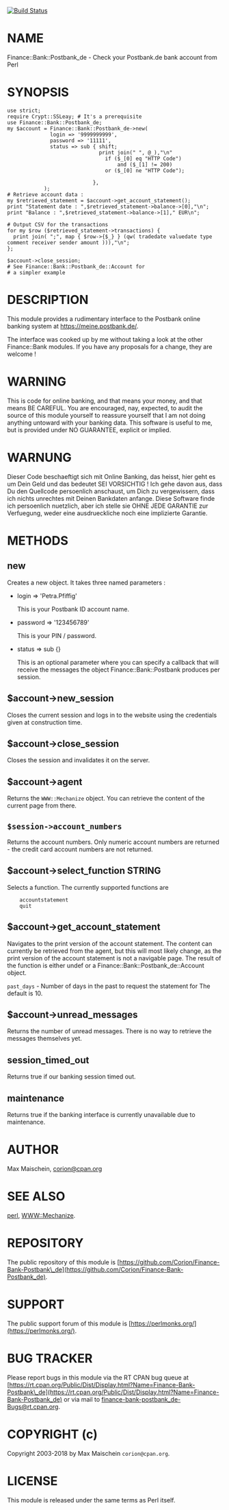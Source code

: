
[![Build Status](https://travis-ci.org/Corion/Finance-Bank-Postbank_de.svg?branch=master)](https://travis-ci.org/Corion/Finance-Bank-Postbank_de)

# NAME

Finance::Bank::Postbank\_de - Check your Postbank.de bank account from Perl

# SYNOPSIS

    use strict;
    require Crypt::SSLeay; # It's a prerequisite
    use Finance::Bank::Postbank_de;
    my $account = Finance::Bank::Postbank_de->new(
                  login => '9999999999',
                  password => '11111',
                  status => sub { shift;
                                  print join(" ", @_),"\n"
                                    if ($_[0] eq "HTTP Code")
                                        and ($_[1] != 200)
                                    or ($_[0] ne "HTTP Code");

                                },
                );
    # Retrieve account data :
    my $retrieved_statement = $account->get_account_statement();
    print "Statement date : ",$retrieved_statement->balance->[0],"\n";
    print "Balance : ",$retrieved_statement->balance->[1]," EUR\n";

    # Output CSV for the transactions
    for my $row ($retrieved_statement->transactions) {
      print join( ";", map { $row->{$_} } (qw( tradedate valuedate type comment receiver sender amount ))),"\n";
    };

    $account->close_session;
    # See Finance::Bank::Postbank_de::Account for
    # a simpler example

# DESCRIPTION

This module provides a rudimentary interface to the Postbank online banking system at
https://meine.postbank.de/.

The interface was cooked up by me without taking a look at the other Finance::Bank
modules. If you have any proposals for a change, they are welcome !

# WARNING

This is code for online banking, and that means your money, and that means BE CAREFUL. You are encouraged, nay, expected, to audit the source of this module yourself to reassure yourself that I am not doing anything untoward with your banking data. This software is useful to me, but is provided under NO GUARANTEE, explicit or implied.

# WARNUNG

Dieser Code beschaeftigt sich mit Online Banking, das heisst, hier geht es um Dein Geld und das bedeutet SEI VORSICHTIG ! Ich gehe
davon aus, dass Du den Quellcode persoenlich anschaust, um Dich zu vergewissern, dass ich nichts unrechtes mit Deinen Bankdaten
anfange. Diese Software finde ich persoenlich nuetzlich, aber ich stelle sie OHNE JEDE GARANTIE zur Verfuegung, weder eine
ausdrueckliche noch eine implizierte Garantie.

# METHODS

## new

Creates a new object. It takes three named parameters :

- login => 'Petra.Pfiffig'

    This is your Postbank ID account name.

- password => '123456789'

    This is your PIN / password.

- status => sub {}

    This is an optional
    parameter where you can specify a callback that will receive the messages the object
    Finance::Bank::Postbank produces per session.

## $account->new\_session

Closes the current session and logs in to the website using
the credentials given at construction time.

## $account->close\_session

Closes the session and invalidates it on the server.

## $account->agent

Returns the `WWW::Mechanize` object. You can retrieve the
content of the current page from there.

## `$session->account_numbers`

Returns the account numbers. Only numeric account numbers
are returned - the credit card account numbers are not
returned.

## $account->select\_function STRING

Selects a function. The currently supported functions are

        accountstatement
        quit

## $account->get\_account\_statement

Navigates to the print version of the account statement. The content can currently
be retrieved from the agent, but this will most likely change, as the print version
of the account statement is not a navigable page. The result of the function
is either undef or a Finance::Bank::Postbank\_de::Account object.

`past_days` - Number of days in the past to request the statement for
The default is 10.

## $account->unread\_messages

Returns the number of unread messages. There is no way
to retrieve the messages themselves yet.

## session\_timed\_out

Returns true if our banking session timed out.

## maintenance

Returns true if the banking interface is currently unavailable due to maintenance.

# AUTHOR

Max Maischein, <corion@cpan.org>

# SEE ALSO

[perl](https://metacpan.org/pod/perl), [WWW::Mechanize](https://metacpan.org/pod/WWW::Mechanize).

# REPOSITORY

The public repository of this module is
[https://github.com/Corion/Finance-Bank-Postbank\_de](https://github.com/Corion/Finance-Bank-Postbank_de).

# SUPPORT

The public support forum of this module is
[https://perlmonks.org/](https://perlmonks.org/).

# BUG TRACKER

Please report bugs in this module via the RT CPAN bug queue at
[https://rt.cpan.org/Public/Dist/Display.html?Name=Finance-Bank-Postbank\_de](https://rt.cpan.org/Public/Dist/Display.html?Name=Finance-Bank-Postbank_de)
or via mail to [finance-bank-postbank\_de-Bugs@rt.cpan.org](https://metacpan.org/pod/finance-bank-postbank_de-Bugs@rt.cpan.org).

# COPYRIGHT (c)

Copyright 2003-2018 by Max Maischein `corion@cpan.org`.

# LICENSE

This module is released under the same terms as Perl itself.
